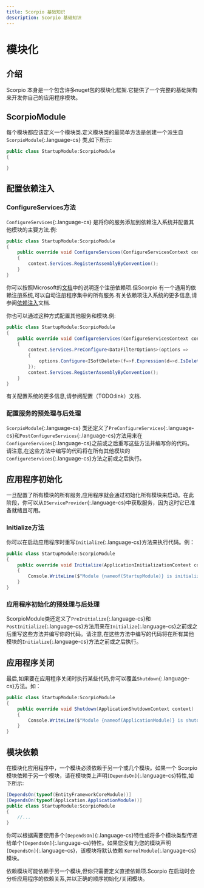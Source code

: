 ```yaml
---
title: Scorpio 基础知识
description: Scorpio 基础知识
---
```


# 模块化

## 介绍

Scorpio 本身是一个包含许多nuget包的模块化框架.它提供了一个完整的基础架构来开发你自己的应用程序模块。

## ScorpioModule

每个模块都应该定义一个模块类.定义模块类的最简单方法是创建一个派生自 `ScorpioModule`{:.language-cs} 类,如下所示:

``` cs
public class StartupModule:ScorpioModule
{

}
```

## 配置依赖注入

### ConfigureServices方法

`ConfigureServices`{:.language-cs} 是将你的服务添加到依赖注入系统并配置其他模块的主要方法.例:

``` cs
public class StartupModule:ScorpioModule
{
    public override void ConfigureServices(ConfigureServicesContext context)
    {
        context.Services.RegisterAssemblyByConvention();
    }
}
```

你可以按照Microsoft的[文档](https://docs.microsoft.com/en-us/aspnet/core/fundamentals/dependency-injection)中的说明逐个注册依赖项.但Scorpio 有一个通用的依赖注册系统,可以自动注册程序集中的所有服务.有关依赖项注入系统的更多信息,请参阅[依赖注入](dependency-injection)文档.

你也可以通过这种方式配置其他服务和模块.例:

``` cs
public class StartupModule:ScorpioModule
{
    public override void ConfigureServices(ConfigureServicesContext context)
    {
        context.Services.PreConfigure<DataFilterOptions>(options =>
        {
            options.Configure<ISoftDelete>(f=>f.Expression(d=>d.IsDeleted==false));
        });
        context.Services.RegisterAssemblyByConvention();
    }
}
```

有关配置系统的更多信息,请参阅配置（TODO:link）文档.

### 配置服务的预处理与后处理

`ScorpioModule`{:.language-cs} 类还定义了`PreConfigureServices`{:.language-cs}和`PostConfigureServices`{:.language-cs}方法用来在`ConfigureServices`{:.language-cs}之前或之后重写这些方法并编写你的代码。请注意,在这些方法中编写的代码将在所有其他模块的`ConfigureServices`{:.language-cs}方法之前或之后执行。

## 应用程序初始化

一旦配置了所有模块的所有服务,应用程序就会通过初始化所有模块来启动。在此阶段，你可以从`IServiceProvider`{:.language-cs}中获取服务，因为这时它已准备就绪且可用。

### Initialize方法

你可以在启动应用程序时重写`Initialize`{:.language-cs}方法来执行代码。例：

``` cs
public class StartupModule:ScorpioModule
{
    public override void Initialize(ApplicationInitializationContext context)
    {
        Console.WriteLine($"Module {nameof(StartupModule)} is initialized.");
    }
}
```

### 应用程序初始化的预处理与后处理

ScorpioModule类还定义了`PreInitialize`{:.language-cs}和`PostInitialize`{:.language-cs}方法用来在`Initialize`{:.language-cs}之前或之后重写这些方法并编写你的代码。请注意,在这些方法中编写的代码将在所有其他模块的`Initialize`{:.language-cs}方法之前或之后执行。

## 应用程序关闭

最后,如果要在应用程序关闭时执行某些代码,你可以覆盖`Shutdown`{:.language-cs}方法。如：

``` cs
public class StartupModule:ScorpioModule
{
    public override void Shutdown(ApplicationShutdownContext context)
    {
        Console.WriteLine($"Module {nameof(ApplicationModule)} is shutdown.");
    }
}
```

## 模块依赖

在模块化应用程序中，一个模块必须依赖于另一个或几个模块。如果一个 Scorpio 模块依赖于另一个模块，请在模块类上声明`[DependsOn]`{:.language-cs}特性,如下所示:

``` cs
[DependsOn(typeof(EntityFrameworkCoreModule))]
[DependsOn(typeof(Application.ApplicationModule))]
public class StartupModule:ScorpioModule
{
    //...
}
```

你可以根据需要使用多个`[DependsOn]`{:.language-cs}特性或将多个模块类型传递给单个`[DependsOn]`{:.language-cs}特性。如果您没有为您的模块声明`[DependsOn]`{:.language-cs}，该模块将默认依赖 `KernelModule`{:.language-cs} 模块。

依赖模块可能依赖于另一个模块,但你只需要定义直接依赖项.Scorpio 在启动时会分析应用程序的依赖关系,并以正确的顺序初始化/关闭模块。